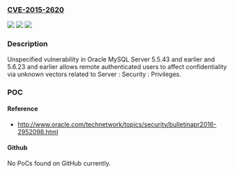 ### [CVE-2015-2620](https://cve.mitre.org/cgi-bin/cvename.cgi?name=CVE-2015-2620)
![](https://img.shields.io/static/v1?label=Product&message=n%2Fa&color=blue)
![](https://img.shields.io/static/v1?label=Version&message=n%2Fa&color=blue)
![](https://img.shields.io/static/v1?label=Vulnerability&message=n%2Fa&color=brighgreen)

### Description

Unspecified vulnerability in Oracle MySQL Server 5.5.43 and earlier and 5.6.23 and earlier allows remote authenticated users to affect confidentiality via unknown vectors related to Server : Security : Privileges.

### POC

#### Reference
- http://www.oracle.com/technetwork/topics/security/bulletinapr2016-2952098.html

#### Github
No PoCs found on GitHub currently.

